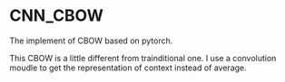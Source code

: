 # CNN_CBOW
The implement of CBOW based on pytorch. 

This CBOW is a little different from trainditional one. I use a convolution moudle to get the representation of context instead of average.


